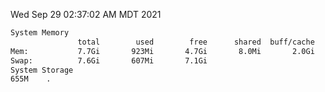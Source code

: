 Wed Sep 29 02:37:02 AM MDT 2021
```bash
System Memory
               total        used        free      shared  buff/cache   available
Mem:           7.7Gi       923Mi       4.7Gi       8.0Mi       2.0Gi       6.3Gi
Swap:          7.6Gi       607Mi       7.1Gi
System Storage
655M	.
```
